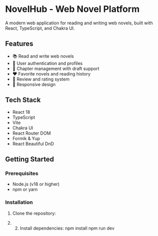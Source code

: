 # NovelHub - Web Novel Platform

A modern web application for reading and writing web novels, built with React, TypeScript, and Chakra UI.

## Features

- 📚 Read and write web novels
- 👤 User authentication and profiles
- 📝 Chapter management with draft support
- ❤️ Favorite novels and reading history
- 💬 Review and rating system
- 📱 Responsive design

## Tech Stack

- React 18
- TypeScript
- Vite
- Chakra UI
- React Router DOM
- Formik & Yup
- React Beautiful DnD

## Getting Started

### Prerequisites

- Node.js (v18 or higher)
- npm or yarn

### Installation

1. Clone the repository:

2. 2. Install dependencies:
      npm install
      npm run dev
